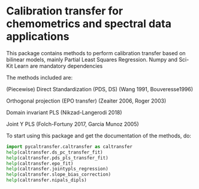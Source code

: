 # Calibration transfer for chemometrics and spectral data applications

This package contains methods to perform calibration transfer based on bilinear models, mainly Partial Least Squares Regression.
Numpy and Sci-Kit Learn are mandatory dependencies

The methods included are:

(Piecewise) Direct Standardization (PDS, DS) (Wang 1991, Bouveresse1996)

Orthogonal projection (EPO transfer) (Zeaiter 2006, Roger 2003)

Domain invariant PLS (Nikzad-Langerodi 2018)

Joint Y PLS (Folch-Fortuny 2017, Garcia Munoz 2005)

To start using this package and get the documentation of the methods, do:

```python
import pycaltransfer.caltransfer as caltransfer
help(caltransfer.ds_pc_transfer_fit)
help(caltransfer.pds_pls_transfer_fit)
help(caltransfer.epo_fit)
help(caltransfer.jointypls_regression)
help(caltransfer.slope_bias_correction)
help(caltransfer.nipals_dipls)
```
